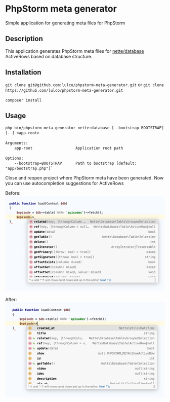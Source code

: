 # PhpStorm meta generator
Simple application for generating meta files for PhpStorm


## Description
This application generates PhpStorm meta files for [nette/database](https://github.com/nette/database) ActiveRows based on database structure.

## Installation
`git clone git@github.com:lulco/phpstorm-meta-generator.git`
or
`git clone https://github.com/lulco/phpstorm-meta-generator.git`

`composer install`

## Usage
```
php bin/phpstorm-meta-generator nette:database [--bootstrap BOOTSTRAP] [--] <app-root>

Arguments:
    app-root                   Application root path
 
Options:
    --bootstrap=BOOTSTRAP      Path to bootstrap [default: "app/bootstrap.php"]`
```

Close and reopen project where PhpStorm meta have been generated. Now you can use autocompletion suggestions for ActiveRows

Before:
![Autocompletion without PhpStorm meta](assets/before.png)

After:
![Autocompletion with PhpStorm meta](assets/after.png)
